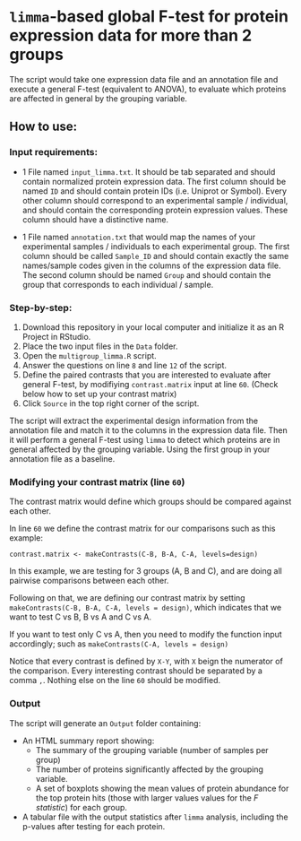 # `limma`-based global F-test for protein expression data for more than 2 groups

The script would take one expression data file and an annotation file and execute a general F-test (equivalent to ANOVA), to evaluate which proteins are affected in general by the grouping variable.

## How to use:

###  Input requirements:

- 1 File named `input_limma.txt`. It should be tab separated and should contain normalized protein expression data. The first column should be named `ID` and should contain protein IDs (i.e. Uniprot or Symbol). Every other column should correspond to an experimental sample / individual, and should contain the corresponding protein expression values. These column should have a distinctive name.

- 1 File named `annotation.txt` that would map the names of your experimental samples / individuals to each experimental group. The first column should be called `Sample_ID` and should contain exactly the same names/sample codes given in the columns of the expression data file. The second column should be named `Group` and should contain the group that corresponds to each individual / sample.

### Step-by-step:

1. Download this repository in your local computer and initialize it as an R Project in RStudio.
2. Place the two input files in the `Data` folder.
3. Open the `multigroup_limma.R` script. 
4. Answer the questions on line `8` and line `12` of the script.
5. Define the paired contrasts that you are interested to evaluate after general F-test, by modifiying `contrast.matrix` input at line `60`. (Check below how to set up your contrast matrix)
6. Click `Source` in the top right corner of the script.

The script will extract the experimental design information from the annotation file and match it to the columns in the expression data file. Then it will perform a general F-test using `limma` to detect which proteins are in general affected by the grouping variable. Using the first group in your annotation file as a baseline.


### Modifying your contrast matrix (line `60`)

The contrast matrix would define which groups should be compared against each other.

In line `60` we define the contrast matrix for our comparisons such as this example:

```
contrast.matrix <- makeContrasts(C-B, B-A, C-A, levels=design)
```

In this example, we are testing for 3 groups (A, B and C), and are doing all pairwise comparisons between each other.

Following on that, we are defining our contrast matrix by setting `makeContrasts(C-B, B-A, C-A, levels = design)`, which indicates that we want to test C vs B, B vs A and C vs A. 

If you want to test only C vs A, then you need to modify the function input accordingly; such as `makeContrasts(C-A, levels = design)`

Notice that every contrast is defined by `X-Y`, with `X` beign the numerator of the comparison. Every interesting contrast should be separated by a comma `,`. Nothing else on the line `60` should be modified. 


### Output  

The script will generate an `Output` folder containing: 

- An HTML summary report showing:
  - The summary of the grouping variable (number of samples per group)
  - The number of proteins significantly affected by the grouping variable.
  - A set of boxplots showing the mean values of protein abundance for the top protein hits (those with larger values values for the _F statistic_) for each group.
- A tabular file with the output statistics after `limma` analysis, including the p-values after testing for each protein.

